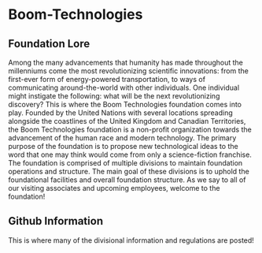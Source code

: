# Boom-Technologies

## Foundation Lore
Among the many advancements that humanity has made throughout the millenniums come the most revolutionizing scientific innovations: from the first-ever form of energy-powered transportation, to ways of communicating around-the-world with other individuals. One individual might instigate the following: what will be the next revolutionizing discovery? This is where the Boom Technologies foundation comes into play. Founded by the United Nations with several locations spreading alongside the coastlines of the United Kingdom and Canadian Territories, the Boom Technologies foundation is a non-profit organization towards the advancement of the human race and modern technology. The primary purpose of the foundation is to propose new technological ideas to the word that one may think would come from only a science-fiction franchise. The foundation is comprised of multiple divisions to maintain foundation operations and structure. The main goal of these divisions is to uphold  the foundational facilities and overall foundation structure. As we say to all of our visiting associates and upcoming employees, welcome to the foundation!


## Github Information
This is where many of the divisional information and regulations are posted!
